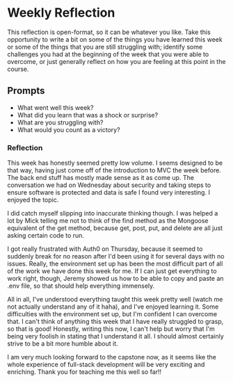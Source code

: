 # Weekly Reflection
This reflection is open-format, so it can be whatever you like. Take this opportunity to write a bit on some of the things you have learned this week or some of the things that you are still struggling with; identify some challenges you had at the beginning of the week that you were able to overcome, or just generally reflect on how you are feeling at this point in the course.

## Prompts
- What went well this week?
- What did you learn that was a shock or surprise?
- What are you struggling with?
- What would you count as a victory?


### Reflection
  This week has honestly seemed pretty low volume. I seems designed to be that way, having just come off of the introduction to MVC the week before. The back end stuff has mostly made sense as it as come up. The conversation we had on Wednesday about security and taking steps to ensure software is protected and data is safe I found very interesting. I enjoyed the topic.

  I did catch myself slipping into inaccurate thinking though. I was helped a lot by Mick telling me not to think of the find method as the Mongoose equivalent of the get method, because get, post, put, and delete are all just asking certain code to run.

  I got really frustrated with Auth0 on Thursday, because it seemed to suddenly break for no reason after I'd been using it for several days with no issues. Really, the environment set up has been the most difficult part of all of the work we have done this week for me. If I can just get everything to work right, though, Jeremy showed us how to be able to copy and paste an .env file, so that should help everything immensely.

  All in all, I've understood everything taught this week pretty well (watch me not actually understand any of it haha), and I've enjoyed learning it. Some difficulties with the environment set up, but I'm confident I can overcome that. I can't think of anything this week that I have really struggled to grasp, so that is good! Honestly, writing this now, I can't help but worry that I'm being very foolish in stating that I understand it all. I should almost certainly strive to be a bit more humble about it.

  I am very much looking forward to the capstone now, as it seems like the whole experience of full-stack development will be very exciting and enriching. Thank you for teaching me this well so far!!